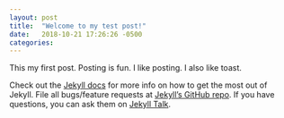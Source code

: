 ```yaml
---
layout: post
title:  "Welcome to my test post!"
date:   2018-10-21 17:26:26 -0500
categories:
---
```


This my first post. Posting is fun. I like posting. I also like toast.

Check out the [Jekyll docs][jekyll-docs] for more info on how to get the most out of Jekyll. File all bugs/feature requests at [Jekyll’s GitHub repo][jekyll-gh]. If you have questions, you can ask them on [Jekyll Talk][jekyll-talk].

[jekyll-docs]: https://jekyllrb.com/docs/home
[jekyll-gh]:   https://github.com/jekyll/jekyll
[jekyll-talk]: https://talk.jekyllrb.com/
